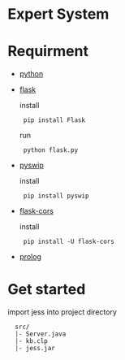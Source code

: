 # Expert System

# Requirment
 - [python](https://www.python.org/)
  - [flask](http://flask.pocoo.org/)
    
     install
     ```
      pip install Flask
     ```
     
     run
     ```
      python flask.py
     ```
  - [pyswip](https://pypi.python.org/pypi/pyswip)
    
    install
     ```
      pip install pyswip
     ```
    
  - [flask-cors](https://flask-cors.readthedocs.io/en/latest/)
  
     install
     ```
      pip install -U flask-cors
     ```
 - [prolog](http://www.swi-prolog.org/)
  
# Get started
  import jess into project directory
```
  src/
  |- Server.java
  |- kb.clp
  |- jess.jar
```
